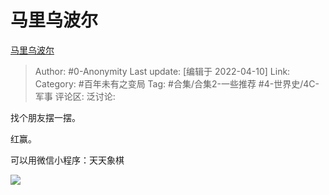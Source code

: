 # 马里乌波尔
[马里乌波尔](https://zhuanlan.zhihu.com/p/496185451)

> Author: #0-Anonymity
> Last update: [编辑于 2022-04-10]
> Link:
> Category: #百年未有之变局
> Tag: #合集/合集2-一些推荐 #4-世界史/4C-军事
> 评论区:
> 泛讨论:

找个朋友摆一摆。

红赢。

可以用微信小程序：天天象棋

![](https://pic3.zhimg.com/v2-c3731047a38367a25b6b02f586c63d9a_b.jpg)
